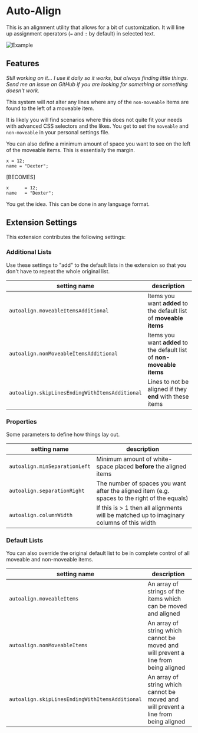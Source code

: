 # Auto-Align

This is an alignment utility that allows for a bit of customization. It will line up assignment operators (`=` and `:` by default) in selected text.

![Example](images/example.gif)

## Features

_Still working on it... I use it daily so it works, but always finding little things. Send me an issue on GitHub if you are looking for something or something doesn't work._

This system will *not* alter any lines where any of the `non-moveable` items are found to the left of a moveable item.

It is likely you will find scenarios where this does not quite fit your needs with advanced CSS selectors and the likes. You get to set the `moveable` and `non-moveable` in your personal settings file.

You can also define a minimum amount of space you want to see on the left of the moveable items. This is essentially the margin.

```
x = 12;
name = "Dexter";
```
[BECOMES]
```
x      = 12;
name   = "Dexter";
```

You get the idea. This can be done in any language format.


## Extension Settings

This extension contributes the following settings:

### Additional Lists
Use these settings to "add" to the default lists in the extension so that you don't have to repeat the whole original list.

| setting name                                       | description      |
| -------------------------------------------------- |------------------|
| `autoalign.moveableItemsAdditional`                | Items you want **added** to the default list of **moveable items**
| `autoalign.nonMoveableItemsAdditional`             | Items you want **added** to the default list of **non-moveable items**
| `autoalign.skipLinesEndingWithItemsAdditional`     | Lines to not be aligned if they **end** with these items


### Properties
Some parameters to define how things lay out.

| setting name                   | description      |
| ------------------------------ |------------------|
| `autoalign.minSeparationLeft`  |  Minimum amount of white-space placed **before** the aligned items
| `autoalign.separationRight`    |  The number of spaces you want after the aligned item (e.g. spaces to the right of the equals)
| `autoalign.columnWidth`        |   If this is > 1 then all alignments will be matched up to imaginary columns of this width


### Default Lists
You can also override the original default list to be in complete control of all moveable and non-moveable items.

| setting name                                    | description      |
| ----------------------------------------------- |------------------|
| `autoalign.moveableItems`                       | An array of strings of the items which can be moved and aligned
| `autoalign.nonMoveableItems`                    |  An array of string which cannot be moved and will prevent a line from being aligned
| `autoalign.skipLinesEndingWithItemsAdditional`  |  An array of string which cannot be moved and will prevent a line from being aligned

